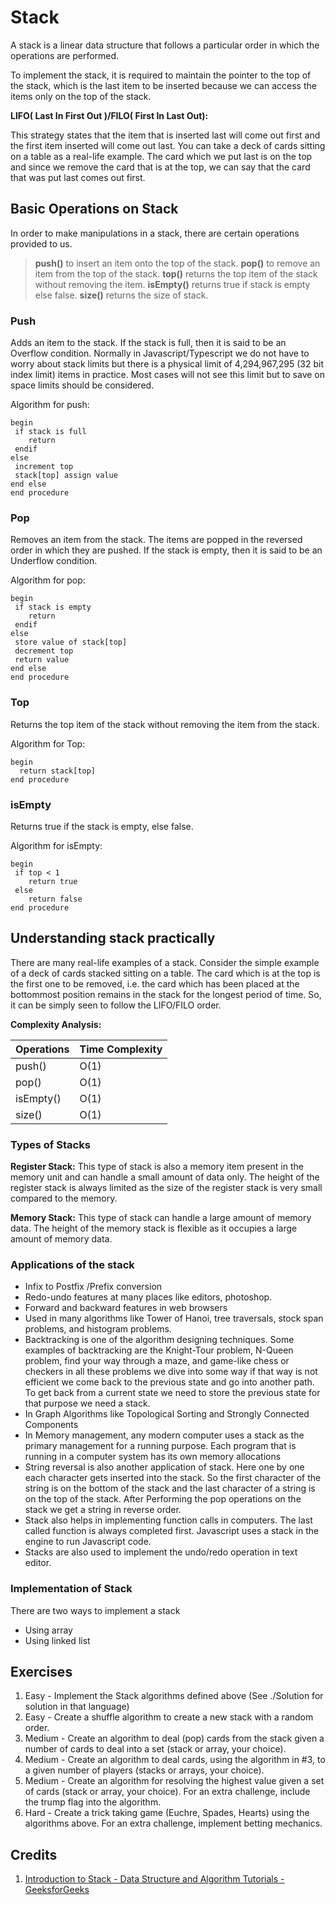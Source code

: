 # Stack

A stack is a linear data structure that follows a particular order in which the operations are performed.

To implement the stack, it is required to maintain the pointer to the top of the stack, which is the last item to be inserted because we can access the items only on the top of the stack.

__LIFO( Last In First Out )/FILO( First In Last Out):__

This strategy states that the item that is inserted last will come out first and the first item inserted will come out last. You can take a deck of cards sitting on a table as a real-life example. The card which we put last is on the top and since we remove the card that is at the top, we can say that the card that was put last comes out first.

## Basic Operations on Stack

In order to make manipulations in a stack, there are certain operations provided to us.

> __push()__ to insert an item onto the top of the stack.
> __pop()__ to remove an item from the top of the stack.
> __top()__ returns the top item of the stack without removing the item.
> __isEmpty()__ returns true if stack is empty else false.
> __size()__ returns the size of stack.

### Push

Adds an item to the stack. If the stack is full, then it is said to be an Overflow condition. Normally in Javascript/Typescript we do not have to worry about stack limits but there is a physical limit of 4,294,967,295 (32 bit index limit) items in practice. Most cases will not see this limit but to save on space limits should be considered.

Algorithm for push:

```
begin
 if stack is full
    return
 endif
else  
 increment top
 stack[top] assign value
end else
end procedure
```

### Pop

Removes an item from the stack. The items are popped in the reversed order in which they are pushed. If the stack is empty, then it is said to be an Underflow condition.

Algorithm for pop:

```
begin
 if stack is empty
    return
 endif
else
 store value of stack[top]
 decrement top
 return value
end else
end procedure
```

### Top

Returns the top item of the stack without removing the item from the stack.

Algorithm for Top:

```
begin 
  return stack[top]
end procedure
```

### isEmpty

Returns true if the stack is empty, else false.

Algorithm for isEmpty:

```
begin
 if top < 1
    return true
 else
    return false
end procedure
```

## Understanding stack practically

There are many real-life examples of a stack. Consider the simple example of a deck of cards stacked sitting on a table. The card which is at the top is the first one to be removed, i.e. the card which has been placed at the bottommost position remains in the stack for the longest period of time. So, it can be simply seen to follow the LIFO/FILO order.

__Complexity Analysis:__

| Operations | Time Complexity |
| - | - |
| push() | O(1) |
| pop() | O(1) |
| isEmpty() | O(1) |
| size() | O(1) |

### Types of Stacks

__Register Stack:__ This type of stack is also a memory item present in the memory unit and can handle a small amount of data only. The height of the register stack is always limited as the size of the register stack is very small compared to the memory.

__Memory Stack:__ This type of stack can handle a large amount of memory data. The height of the memory stack is flexible as it occupies a large amount of memory data.

### Applications of the stack

- Infix to Postfix /Prefix conversion
- Redo-undo features at many places like editors, photoshop.
- Forward and backward features in web browsers
- Used in many algorithms like Tower of Hanoi, tree traversals, stock span problems, and histogram problems.
- Backtracking is one of the algorithm designing techniques. Some examples of backtracking are the Knight-Tour problem, N-Queen problem, find your way through a maze, and game-like chess or checkers in all these problems we dive into some way if that way is not efficient we come back to the previous state and go into another path. To get back from a current state we need to store the previous state for that purpose we need a stack.
- In Graph Algorithms like Topological Sorting and Strongly Connected Components
- In Memory management, any modern computer uses a stack as the primary management for a running purpose. Each program that is running in a computer system has its own memory allocations
- String reversal is also another application of stack. Here one by one each character gets inserted into the stack. So the first character of the string is on the bottom of the stack and the last character of a string is on the top of the stack. After Performing the pop operations on the stack we get a string in reverse order.
- Stack also helps in implementing function calls in computers. The last called function is always completed first. Javascript uses a stack in the engine to run Javascript code.
- Stacks are also used to implement the undo/redo operation in text editor.

### Implementation of Stack

There are two ways to implement a stack

- Using array
- Using linked list

## Exercises

1. Easy - Implement the Stack algorithms defined above (See ./Solution for solution in that language)
2. Easy - Create a shuffle algorithm to create a new stack with a random order.
3. Medium - Create an algorithm to deal (pop) cards from the stack given a number of cards to deal into a set (stack or array, your choice).
4. Medium - Create an algorithm to deal cards, using the algorithm in #3, to a given number of players (stacks or arrays, your choice).
5. Medium - Create an algorithm for resolving the highest value given a set of cards (stack or array, your choice). For an extra challenge, include the trump flag into the algorithm.
6. Hard - Create a trick taking game (Euchre, Spades, Hearts) using the algorithms above. For an extra challenge, implement betting mechanics.

## Credits
1. [Introduction to Stack - Data Structure and Algorithm Tutorials - GeeksforGeeks](https://www.geeksforgeeks.org/introduction-to-stack-data-structure-and-algorithm-tutorials/)